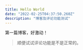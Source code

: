 ```yaml
---
title: Hello World
date: "2022-02-25T04:37:50.260Z"
description: "博客及评论功能测试"
---
```


第一篇博客，好激动！

> 顺便试试评论功能是不是正常的。
